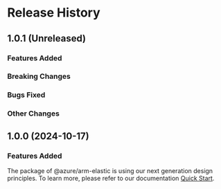 # Release History

## 1.0.1 (Unreleased)

### Features Added

### Breaking Changes

### Bugs Fixed

### Other Changes

## 1.0.0 (2024-10-17)

### Features Added

The package of @azure/arm-elastic is using our next generation design principles. To learn more, please refer to our documentation [Quick Start](https://aka.ms/azsdk/js/mgmt/quickstart).
